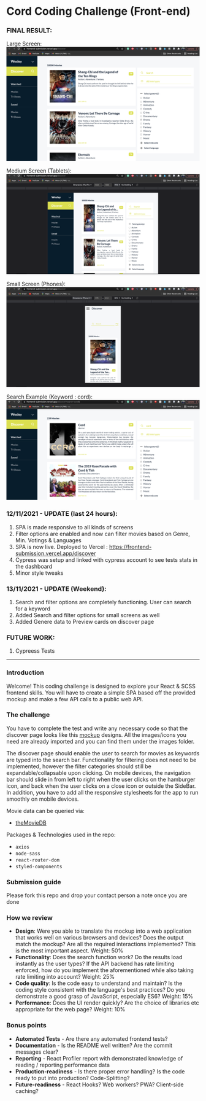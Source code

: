 # Cord Coding Challenge (Front-end)


### FINAL RESULT:
Large Screen: 
 ![Large Screen](https://github.com/WebDev-Akhil/frontend_submission/blob/master/Final%20Result/Large%20Screen.png)

Medium Screen (Tablets): 
 ![Medium Screen](https://github.com/WebDev-Akhil/frontend_submission/blob/master/Final%20Result/Medium%20Screen.png)
 
Small Screen (Phones): 
 ![Small Screen](https://github.com/WebDev-Akhil/frontend_submission/blob/master/Final%20Result/Small%20Screen.png)
 
Search Example (Keyword : cord): 
 ![Search illustration](https://github.com/WebDev-Akhil/frontend_submission/blob/master/Final%20Result/Search%20example.png)
 


### 12/11/2021 - UPDATE (last 24 hours):

1. SPA is made responsive to all kinds of screens 
2. Filter options are enabled and now can filter movies based on Genre, Min. Votings & Languages
3. SPA is now live. Deployed to Vercel : https://frontend-submission.vercel.app/discover
4. Cypress was setup and linked with cypress account to see tests stats in the dashboard
5. Minor style tweaks


### 13/11/2021 - UPDATE (Weekend):

1. Search and filter options are completely functioning. User can search for a keyword
2. Added Search and filter options for small screens as well
3. Added Genere data to Preview cards on discover page


### FUTURE WORK:

1. Cypreess Tests


_________________________________________________________________

### Introduction 
Welcome! This coding challenge is designed to explore your React & SCSS frontend skills. You will have to create a simple SPA based off the provided mockup and make a few API calls to a public web API.

### The challenge
You have to complete the test and write any necessary code so that the discover page looks like this [mockup] designs. All the images/icons you need are already imported and you can find them under the images folder. 

The discover page should enable the user to search for movies as keywords are typed into the search bar. Functionality for filtering does not need to be implemented, however the filter categories should still be expandable/collapsable upon clicking. On mobile devices, the navigation bar should slide in from left to right when the user clicks on the hamburger icon, and back when the user clicks on a close icon or outside the SideBar. In addition, you have to add all the responsive stylesheets for the app to run smoothly on mobile devices.

Movie data can be queried via: 
- [theMovieDB]

Packages & Technologies used in the repo:
- `axios`
- `node-sass`
- `react-router-dom`
- `styled-components`

### Submission guide
Please fork this repo and drop your contact person a note once you are done

### How we review
- **Design**: Were you able to translate the mockup into a web application that works well on various browsers and devices? Does the output match the mockup? Are all the required interactions implemented? This is the most important aspect. Weight: 50%
- **Functionality**: Does the search function work? Do the results load instantly as the user types? If the API backend has rate limiting enforced, how do you implement the aforementioned while also taking rate limiting into account? Weight: 25%
- **Code quality**: Is the code easy to understand and maintain? Is the coding style consistent with the language's best practices? Do you demonstrate a good grasp of JavaScript, especially ES6? Weight: 15%
- **Performance**: Does the UI render quickly? Are the choice of libraries etc appropriate for the web page? Weight: 10%

### Bonus points
- **Automated Tests** - Are there any automated frontend tests?
- **Documentation** - Is the README well written? Are the commit messages clear?
- **Reporting** - React Profiler report with demonstrated knowledge of reading / reporting performance data 
- **Production-readiness** - Is there proper error handling? Is the code ready to put into production? Code-Splitting?
- **Future-readiness** - React Hooks? Web workers? PWA? Client-side caching?

[mockup]: <https://cord-coding-challenges.s3-eu-west-1.amazonaws.com/frontend-test-mockups.zip>
[theMovieDB]: <https://www.themoviedb.org/documentation/api>
